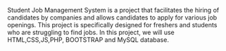 Student Job Management System is a project that facilitates the hiring of candidates by companies and allows candidates to apply for various job openings. This project is specifically designed for freshers and students who are struggling to find jobs. In this project, we will use HTML,CSS,JS,PHP, BOOTSTRAP and MySQL database.
